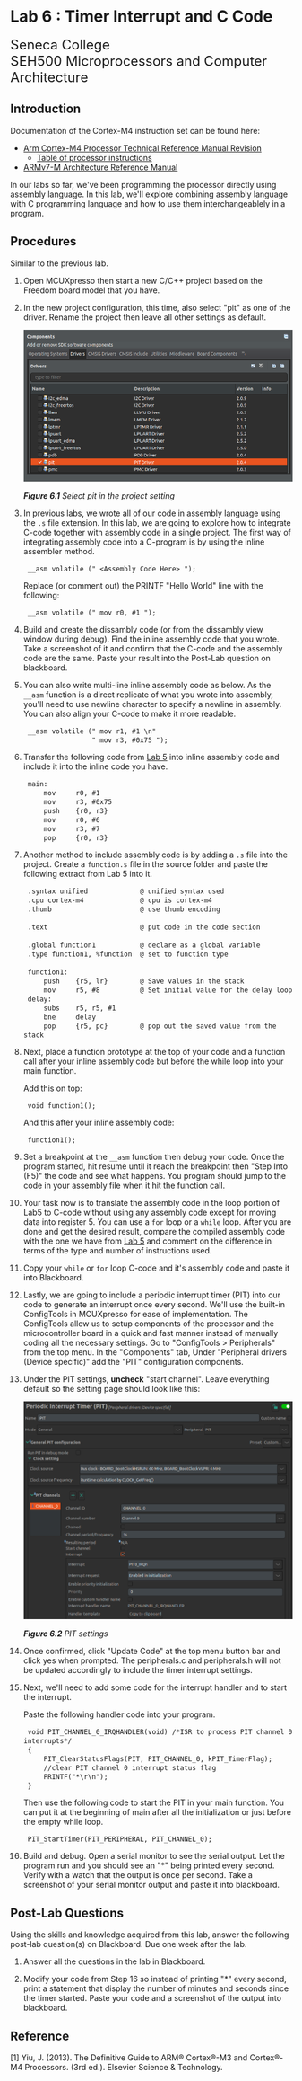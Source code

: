 # Lab 6 : Timer Interrupt and C Code

<font size="5">
Seneca College</br>
SEH500 Microprocessors and Computer Architecture
</font>

## Introduction

Documentation of the Cortex-M4 instruction set can be found here:

- [Arm Cortex-M4 Processor Technical Reference Manual Revision](https://developer.arm.com/documentation/100166/0001)
    - [Table of processor instructions](https://developer.arm.com/documentation/100166/0001/Programmers-Model/Instruction-set-summary/Table-of-processor-instructions)
- [ARMv7-M Architecture Reference Manual](https://developer.arm.com/documentation/ddi0403/latest/)

In our labs so far, we've been programming the processor directly using assembly language. In this lab, we'll explore combining assembly language with C programming language and how to use them interchangeablely in a program.

## Procedures

Similar to the previous lab.

1. Open MCUXpresso then start a new C/C++ project based on the Freedom board model that you have.

1. In the new project configuration, this time, also select "pit" as one of the driver. Rename the project then leave all other settings as default.

    ![Figure 6.1 Select pit in the project setting](lab6-pit.png)

    ***Figure 6.1** Select pit in the project setting*

1. In previous labs, we wrote all of our code in assembly language using the `.s` file extension. In this lab, we are going to explore how to integrate C-code together with assembly code in a single project. The first way of integrating assembly code into a C-program is by using the inline assembler method.

        __asm volatile (" <Assembly Code Here> ");

    Replace (or comment out) the PRINTF "Hello World" line with the following:

        __asm volatile (" mov r0, #1 ");

1. Build and create the dissambly code (or from the dissambly view window during debug). Find the inline assembly code that you wrote. Take a screenshot of it and confirm that the C-code and the assembly code are the same. Paste your result into the Post-Lab question on blackboard.

1. You can also write multi-line inline assembly code as below. As the `__asm` function is a direct replicate of what you wrote into assembly, you'll need to use newline character to specify a newline in assembly. You can also align your C-code to make it more readable.

        __asm volatile (" mov r1, #1 \n"
                        " mov r3, #0x75 ");

1. Transfer the following code from [Lab 5](lab5.md) into inline assembly code and include it into the inline code you have.

        main:
            mov 	r0, #1
            mov 	r3, #0x75
            push	{r0, r3}
            mov 	r0, #6
            mov 	r3, #7
            pop     {r0, r3}

1. Another method to include assembly code is by adding a `.s` file into the project. Create a `function.s` file in the source folder and paste the following extract from Lab 5 into it.

        .syntax unified             @ unified syntax used
        .cpu cortex-m4              @ cpu is cortex-m4
        .thumb                      @ use thumb encoding

        .text                       @ put code in the code section

        .global function1           @ declare as a global variable
        .type function1, %function  @ set to function type

        function1:
            push    {r5, lr}        @ Save values in the stack
            mov     r5, #8          @ Set initial value for the delay loop
        delay:
            subs	r5, r5, #1      
            bne     delay
            pop     {r5, pc}        @ pop out the saved value from the stack

1. Next, place a function prototype at the top of your code and a function call after your inline assembly code but before the while loop into your main function.

    Add this on top:

        void function1();

    And this after your inline assembly code:

        function1();

1. Set a breakpoint at the `__asm` function then debug your code. Once the program started, hit resume until it reach the breakpoint then "Step Into (F5)" the code and see what happens. You program should jump to the code in your assembly file when it hit the function call.

1. Your task now is to translate the assembly code in the loop portion of Lab5 to C-code without using any assembly code except for moving data into register 5. You can use a `for` loop or a `while` loop. After you are done and get the desired result, compare the compiled assembly code with the one we have from [Lab 5](lab5.md) and comment on the difference in terms of the type and number of instructions used. 

1. Copy your `while` or `for` loop C-code and it's assembly code and paste it into Blackboard.

1. Lastly, we are going to include a periodic interrupt timer (PIT) into our code to generate an interrupt once every second. We'll use the built-in ConfigTools in MCUXpresso for ease of implementation. The ConfigTools allow us to setup components of the processor and the microcontroller board in a quick and fast manner instead of manually coding all the necessary settings. Go to "ConfigTools > Peripherals" from the top menu. In the "Components" tab, Under "Peripheral drivers (Device specific)" add the "PIT" configuration components.

1. Under the PIT settings, **uncheck** "start channel". Leave everything default so the setting page should look like this:

    ![Figure 6.2 PIT settings](lab6-pit-settings.png)

    ***Figure 6.2** PIT settings*

1. Once confirmed, click "Update Code" at the top menu button bar and click yes when prompted. The peripherals.c and peripherals.h will not be updated accordingly to include the timer interrupt settings.

1. Next, we'll need to add some code for the interrupt handler and to start the interrupt.
    
    Paste the following handler code into your program.

        void PIT_CHANNEL_0_IRQHANDLER(void) /*ISR to process PIT channel 0 interrupts*/
        {
            PIT_ClearStatusFlags(PIT, PIT_CHANNEL_0, kPIT_TimerFlag);
            //clear PIT channel 0 interrupt status flag
            PRINTF("*\r\n");
        }

    Then use the following code to start the PIT in your main function. You can put it at the beginning of main after all the initialization or just before the empty while loop.

        PIT_StartTimer(PIT_PERIPHERAL, PIT_CHANNEL_0);

1. Build and debug. Open a serial monitor to see the serial output. Let the program run and you should see an "*" being printed every second. Verify with a watch that the output is once per second. Take a screenshot of your serial monitor output and paste it into blackboard.

## Post-Lab Questions

Using the skills and knowledge acquired from this lab, answer the following post-lab question(s) on Blackboard. Due one week after the lab.

1. Answer all the questions in the lab in Blackboard.

1. Modify your code from Step 16 so instead of printing "*" every second, print a statement that display the number of minutes and seconds since the timer started. Paste your code and a screenshot of the output into blackboard.

## Reference

[1] Yiu, J. (2013). The Definitive Guide to ARM® Cortex®-M3 and Cortex®-M4 Processors. (3rd ed.). Elsevier Science & Technology.